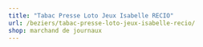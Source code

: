 ```yaml
---
title: "Tabac Presse Loto Jeux Isabelle RECIO"
url: /beziers/tabac-presse-loto-jeux-isabelle-recio/
shop: marchand de journaux
---
```

